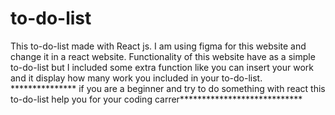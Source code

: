 ﻿# to-do-list
This to-do-list made with React js. I am using figma for this website and change it in a react website.
Functionality of this website have as a simple to-do-list but I included some extra function like you can insert your  work and it display how many work you included in your to-do-list.
*************** if you are a beginner and try to do something with react this to-do-list help you for your coding carrer****************************
